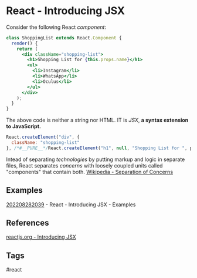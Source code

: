 # React - Introducing JSX

Consider the following React *component*:
```jsx
class ShoppingList extends React.Component {
  render() {
    return (
      <div className="shopping-list">
        <h1>Shopping List for {this.props.name}</h1>
        <ul>
          <li>Instagram</li>
          <li>WhatsApp</li>
          <li>Oculus</li>
        </ul>
      </div>
    );
  }
}
```
The above code is neither a string nor HTML. IT is *JSX*, **a syntax extension to JavaScript.**

```js
React.createElement("div", {
  className: "shopping-list"
}, /*#__PURE__*/React.createElement("h1", null, "Shopping List for ", props.name), /*#__PURE__*/React.createElement("ul", null, /*#__PURE__*/React.createElement("li", null, "Instagram"), /*#__PURE__*/React.createElement("li", null, "WhatsApp"), /*#__PURE__*/React.createElement("li", null, "Oculus")));
```



Intead of separating *technologies* by putting markup and logic in separate files, React separates *concerns* with loosely coupled units called "components" that contain both. [Wikipedia - Separation of Concerns](https://en.wikipedia.org/wiki/Separation_of_concerns)

## Examples
[202208282039](../202208282039) - React - Introducing JSX - Examples

## References
[reactjs.org - Introducing JSX](https://reactjs.org/docs/introducing-jsx.html)

## Tags
#react
